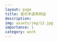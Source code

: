 ```yaml
---
layout: page
title: 音乐术语库网站
description: 
img: assets/img/12.jpg
importance: 1
category: work
---
```


